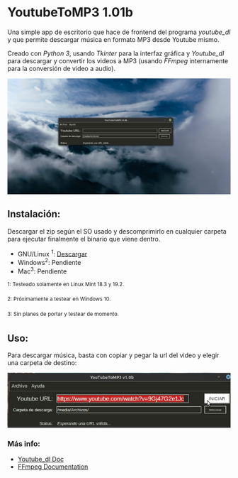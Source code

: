 # YoutubeToMP3 1.01b

Una simple app de escritorio que hace de frontend del programa *youtube_dl* y que permite descargar música en formato MP3 desde Youtube mismo.

Creado con *Python 3*, usando *Tkinter* para la interfaz gráfica y *Youtube_dl* para descargar y convertir los videos a MP3 (usando *FFmpeg* internamente para la conversión de video a audio).

![Imagen](./screenshots/captura-1.jpg)

## Instalación:

Descargar el zip según el SO usado y descomprimirlo en cualquier carpeta para ejecutar finalmente el binario que viene dentro.

- GNU/Linux <sup>1</sup>:  [Descargar](./downloads/YoutubeToMP3-1.01b-Linux.zip)
- Windows<sup>2</sup>:  Pendiente
- Mac<sup>3</sup>:  Pendiente

<sup>1: Testeado solamente en Linux Mint 18.3 y 19.2.</sup>

<sup>2: Próximamente a testear en Windows 10.</sup>

<sup>3: Sin planes de portar y testear de momento.</sup>

## Uso:

Para descargar música, basta con copiar y pegar la url del video y elegir una carpeta de destino:

![Imagen](./screenshots/captura-2.jpg)


### Más info:
- [Youtube_dl Doc](https://github.com/ytdl-org/youtube-dl/blob/master/README.md)
- [FFmpeg Documentation](https://ffmpeg.org/documentation.html/)
